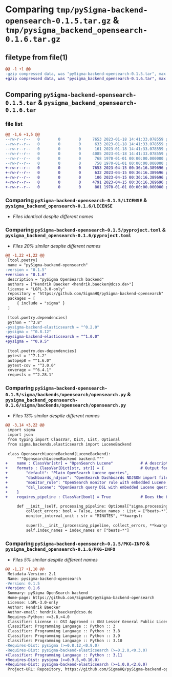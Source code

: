 # Comparing `tmp/pySigma-backend-opensearch-0.1.5.tar.gz` & `tmp/pysigma_backend_opensearch-0.1.6.tar.gz`

## filetype from file(1)

```diff
@@ -1 +1 @@
-gzip compressed data, was "pySigma-backend-opensearch-0.1.5.tar", max compression
+gzip compressed data, was "pysigma_backend_opensearch-0.1.6.tar", max compression
```

## Comparing `pySigma-backend-opensearch-0.1.5.tar` & `pysigma_backend_opensearch-0.1.6.tar`

### file list

```diff
@@ -1,6 +1,5 @@
--rw-r--r--   0        0        0     7653 2023-01-18 14:41:33.078559 pySigma-backend-opensearch-0.1.5/LICENSE
--rw-r--r--   0        0        0      633 2023-01-18 14:41:33.078559 pySigma-backend-opensearch-0.1.5/pyproject.toml
--rw-r--r--   0        0        0      161 2023-01-18 14:41:33.078559 pySigma-backend-opensearch-0.1.5/sigma/backends/opensearch/__init__.py
--rw-r--r--   0        0        0     4085 2023-01-18 14:41:33.078559 pySigma-backend-opensearch-0.1.5/sigma/backends/opensearch/opensearch.py
--rw-r--r--   0        0        0      768 1970-01-01 00:00:00.000000 pySigma-backend-opensearch-0.1.5/setup.py
--rw-r--r--   0        0        0      750 1970-01-01 00:00:00.000000 pySigma-backend-opensearch-0.1.5/PKG-INFO
+-rw-r--r--   0        0        0     7653 2023-04-15 00:36:16.389696 pysigma_backend_opensearch-0.1.6/LICENSE
+-rw-r--r--   0        0        0      632 2023-04-15 00:36:16.389696 pysigma_backend_opensearch-0.1.6/pyproject.toml
+-rw-r--r--   0        0        0      106 2023-04-15 00:36:16.389696 pysigma_backend_opensearch-0.1.6/sigma/backends/opensearch/__init__.py
+-rw-r--r--   0        0        0     4791 2023-04-15 00:36:16.389696 pysigma_backend_opensearch-0.1.6/sigma/backends/opensearch/opensearch.py
+-rw-r--r--   0        0        0      801 1970-01-01 00:00:00.000000 pysigma_backend_opensearch-0.1.6/PKG-INFO
```

### Comparing `pySigma-backend-opensearch-0.1.5/LICENSE` & `pysigma_backend_opensearch-0.1.6/LICENSE`

 * *Files identical despite different names*

### Comparing `pySigma-backend-opensearch-0.1.5/pyproject.toml` & `pysigma_backend_opensearch-0.1.6/pyproject.toml`

 * *Files 20% similar despite different names*

```diff
@@ -1,22 +1,22 @@
 [tool.poetry]
 name = "pySigma-backend-opensearch"
-version = "0.1.5"
+version = "0.1.6"
 description = "pySigma OpenSearch backend"
 authors = ["Hendrik Baecker <hendrik.baecker@dcso.de>"]
 license = "LGPL-3.0-only"
 repository = "https://github.com/SigmaHQ/pySigma-backend-opensearch"
 packages = [
     { include = "sigma" }
 ]
 
 [tool.poetry.dependencies]
 python = "^3.8"
-pysigma-backend-elasticsearch = "^0.2.0"
-pysigma = "^0.8.12"
+pysigma-backend-elasticsearch = "^1.0.0"
+pysigma = "^0.9.5"
 
 [tool.poetry.dev-dependencies]
 pytest = "^7.1.2"
 autopep8 = "^1.6.0"
 pytest-cov = "^3.0.0"
 coverage = "^6.4.1"
 requests = "^2.28.1"
```

### Comparing `pySigma-backend-opensearch-0.1.5/sigma/backends/opensearch/opensearch.py` & `pysigma_backend_opensearch-0.1.6/sigma/backends/opensearch/opensearch.py`

 * *Files 13% similar despite different names*

```diff
@@ -3,14 +3,22 @@
 import sigma
 import json
 from typing import ClassVar, Dict, List, Optional
 from sigma.backends.elasticsearch import LuceneBackend
 
 class OpensearchLuceneBackend(LuceneBackend):
     """OpensearchLuceneBackend backend."""
+    name : ClassVar[str] = "OpenSearch Lucene"            # A descriptive name of the backend
+    formats : ClassVar[Dict[str, str]] = {                # Output formats provided by the backend as name -> description mapping. The name should match to finalize_output_<name>.
+        "default": "Plain OpenSearch Lucene queries",
+        "dashboards_ndjson": "OpenSearch Dashboards NDJSON import file with Lucene queries",
+        "monitor_rule": "OpenSearch monitor rule with embedded Lucene query",
+        "dsl_lucene": "OpenSearch query DSL with embedded Lucene queries",
+    }
+    requires_pipeline : ClassVar[bool] = True             # Does the backend requires that a processing pipeline is provided?
 
     def __init__(self, processing_pipeline: Optional["sigma.processing.pipeline.ProcessingPipeline"] = None,
         collect_errors: bool = False, index_names : List = ["beats-*"], monitor_interval : int = 5,
         monitor_interval_unit : str = "MINUTES", **kwargs):
 
         super().__init__(processing_pipeline, collect_errors, **kwargs)
         self.index_names = index_names or ["beats-*"]
```

### Comparing `pySigma-backend-opensearch-0.1.5/PKG-INFO` & `pysigma_backend_opensearch-0.1.6/PKG-INFO`

 * *Files 5% similar despite different names*

```diff
@@ -1,17 +1,18 @@
 Metadata-Version: 2.1
 Name: pysigma-backend-opensearch
-Version: 0.1.5
+Version: 0.1.6
 Summary: pySigma OpenSearch backend
 Home-page: https://github.com/SigmaHQ/pySigma-backend-opensearch
 License: LGPL-3.0-only
 Author: Hendrik Baecker
 Author-email: hendrik.baecker@dcso.de
 Requires-Python: >=3.8,<4.0
 Classifier: License :: OSI Approved :: GNU Lesser General Public License v3 (LGPLv3)
 Classifier: Programming Language :: Python :: 3
 Classifier: Programming Language :: Python :: 3.8
 Classifier: Programming Language :: Python :: 3.9
 Classifier: Programming Language :: Python :: 3.10
-Requires-Dist: pysigma (>=0.8.12,<0.9.0)
-Requires-Dist: pysigma-backend-elasticsearch (>=0.2.0,<0.3.0)
+Classifier: Programming Language :: Python :: 3.11
+Requires-Dist: pysigma (>=0.9.5,<0.10.0)
+Requires-Dist: pysigma-backend-elasticsearch (>=1.0.0,<2.0.0)
 Project-URL: Repository, https://github.com/SigmaHQ/pySigma-backend-opensearch
```

